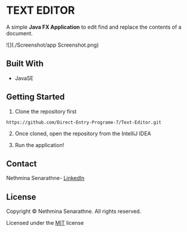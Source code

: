 # TEXT EDITOR

A simple **Java FX Application** to edit find and replace the contents of a document.

![](./Screenshot/app Screenshot.png)

## Built With

- JavaSE

## Getting Started

1. Clone the repository first 

``https://github.com/Direct-Entry-Programe-7/Text-Editor.git``

2. Once cloned, open the repository from the IntelliJ IDEA

3. Run the application!

## Contact

Nethmina Senarathne- [LinkedIn](https://www.linkedin.com/in/nethmina-senarathne-7527a6148/)


## License

Copyright &copy; Nethmina Senarathne. All rights reserved.

Licensed under the [MIT](LICENSE) license
